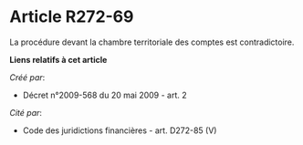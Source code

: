 # Article R272-69

La procédure devant la chambre territoriale des comptes est contradictoire.

**Liens relatifs à cet article**

_Créé par_:

  - Décret n°2009-568 du 20 mai 2009 - art. 2

_Cité par_:

  - Code des juridictions financières - art. D272-85 (V)
